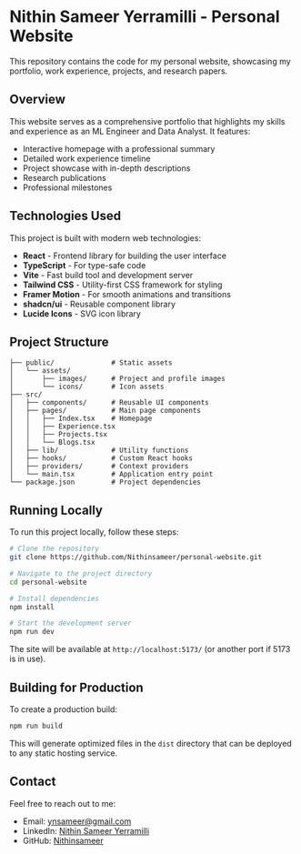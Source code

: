 # Nithin Sameer Yerramilli - Personal Website

This repository contains the code for my personal website, showcasing my portfolio, work experience, projects, and research papers.

## Overview

This website serves as a comprehensive portfolio that highlights my skills and experience as an ML Engineer and Data Analyst. It features:

- Interactive homepage with a professional summary
- Detailed work experience timeline
- Project showcase with in-depth descriptions
- Research publications
- Professional milestones

## Technologies Used

This project is built with modern web technologies:

- **React** - Frontend library for building the user interface
- **TypeScript** - For type-safe code
- **Vite** - Fast build tool and development server
- **Tailwind CSS** - Utility-first CSS framework for styling
- **Framer Motion** - For smooth animations and transitions
- **shadcn/ui** - Reusable component library
- **Lucide Icons** - SVG icon library

## Project Structure

```
├── public/              # Static assets
│   └── assets/
│       ├── images/      # Project and profile images
│       └── icons/       # Icon assets
├── src/
│   ├── components/      # Reusable UI components
│   ├── pages/           # Main page components
│   │   ├── Index.tsx    # Homepage
│   │   ├── Experience.tsx
│   │   ├── Projects.tsx
│   │   └── Blogs.tsx
│   ├── lib/             # Utility functions
│   ├── hooks/           # Custom React hooks
│   ├── providers/       # Context providers
│   └── main.tsx         # Application entry point
└── package.json         # Project dependencies
```

## Running Locally

To run this project locally, follow these steps:

```bash
# Clone the repository
git clone https://github.com/Nithinsameer/personal-website.git

# Navigate to the project directory
cd personal-website

# Install dependencies
npm install

# Start the development server
npm run dev
```

The site will be available at `http://localhost:5173/` (or another port if 5173 is in use).

## Building for Production

To create a production build:

```bash
npm run build
```

This will generate optimized files in the `dist` directory that can be deployed to any static hosting service.

## Contact

Feel free to reach out to me:

- Email: ynsameer@gmail.com
- LinkedIn: [Nithin Sameer Yerramilli](https://www.linkedin.com/in/nithin-sameer-yerramilli/)
- GitHub: [Nithinsameer](https://github.com/Nithinsameer)
